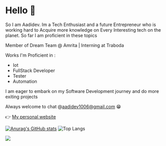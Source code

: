 # Hello 👋
So I am Aadidev. Im a Tech Enthusiast and a future Entrepreneur who is working hard to Acquire more knowledge on Every Interesting tech on the planet.
So far I am proficient in these topics

Member of Dream Team @ Amrita | Interning at Traboda

Works I'm Proficient in :
 - Iot
 - FullStack Developer
 - Tester
 - Automation
   
I am eager to embark on my Software Development journey and do more exiting projects

Always welcome to chat @aadidev1006@gmail.com 😁

👉 [My personal website ](https://aadi1006.github.io/portfolio/)

[![Anurag's GitHub stats](https://github-readme-stats.vercel.app/api?username=aadi1006)](https://github.com/anuraghazra/github-readme-stats)
![Top Langs](https://github-readme-stats.vercel.app/api/top-langs/?username=aadi1006&layout=compact)

![](https://komarev.com/ghpvc/?username=aadi1006&color=blue)

